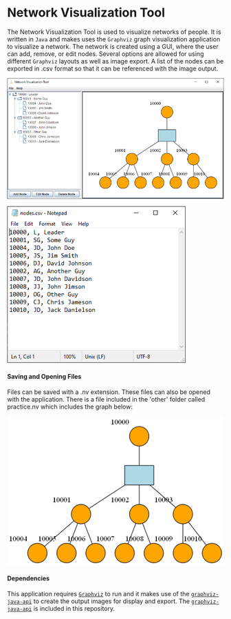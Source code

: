 # Network Visualization Tool #
The Network Visualization Tool is used to visualize networks of people. It is written in `Java` and makes uses the `Graphviz` graph visualization application to visualize a network. The network is created using a GUI, where the user can add, remove, or edit nodes. Several options are allowed for using different `Graphviz` layouts as well as image export. A list of the nodes can be exported in .csv format so that it can be referenced with the image output.

![other/image.png](other/image.png)

![other/nodes.png](other/nodes.png)

#### Saving and Opening Files ####
Files can be saved with a .nv extension. These files can also be opened with the application. There is a file included in the 'other' folder called practice.nv which includes the graph below:

![other/practice.png](other/practice.png)

#### Dependencies ####
This application requires [`Graphviz`](https://www.graphviz.org/) to run and it makes use of the [`graphviz-java-api`](https://github.com/jabbalaci/graphviz-java-api) to create the output images for display and export. The [`graphviz-java-api`](https://github.com/jabbalaci/graphviz-java-api) is included in this repository. 

